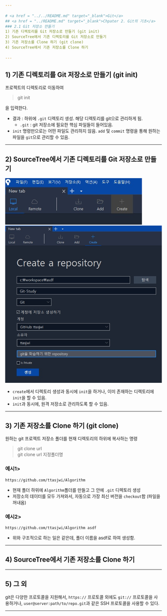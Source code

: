 ```yaml
---

# <a href = "../../README.md" target="_blank">Git</a>
## <a href = "../README.md" target="_blank">Chpater 2. Git의 기초</a>
### 2.1 Git 저장소 만들기
1) 기존 디렉토리를 Git 저장소로 만들기 (git init)
2) SourceTree에서 기존 디렉토리를 Git 저장소로 만들기
3) 기존 저장소를 Clone 하기 (git clone)
4) SourceTree에서 기존 저장소를 Clone 하기

---
```


## 1) 기존 디렉토리를 Git 저장소로 만들기 (git init)
프로젝트의 디렉토리로 이동하여
> git init

을 입력한다.

- 결과 : 하위에 `.git` 디렉토리 생성. 해당 디렉토리를 git으로 관리하게 됨.
  - `.git` : git 저장소에 필요한 핵심 파일들이 들어있음.
- `init` 명령만으로는 어떤 파일도 관리하지 않음. `add` 및 `commit` 명령을 통해 원하는 파일을 `git`으로 관리할 수 있음.

---

## 2) SourceTree에서 기존 디렉토리를 Git 저장소로 만들기

![init](img/init1.jpg)
![init](img/init2.jpg)

- `create`에서 디렉토리 생성과 동시에 `init`을 하거나, 이미 존재하는 디렉토리에 `init`을 할 수 있음.
- `init`과 동시에, 원격 저장소로 관리하도록 할 수 있음.

---

## 3) 기존 저장소를 Clone 하기 (git clone)
원하는 git 프로젝트 저장소 폴더를 현재 디렉토리의 하위에 복사하는 명령 
> git clone url  
> git clone url 지정폴더명


### 예시1>
```
https://github.com/ttasjwi/Algorithm
```
- 현재 폴더 하위에 `Algorithm`폴더를 만들고 그 안에 `.git` 디렉토리 생성
- 저장소의 데이터를 모두 가져와서, 자동으로 가장 최신 버전을 `checkout`함 (파일을 꺼내옴)

### 예시2>
```
https://github.com/ttasjwi/Algorithm asdf
```
- 위와 구조적으로 하는 일은 같은데, 폴더 이름을 asdf로 하여 생성함. 

---

## 4) SourceTree에서 기존 저장소를 Clone 하기

---

## 5) 그 외

git은 다양한 프로토콜을 지원해서, `https://` 프로토콜 외에도 `git://` 프로토콜을 사용하거나, `user@server:path/to/repo.git`과 같은 SSH 프로토콜을 사용할 수 있다.

---
